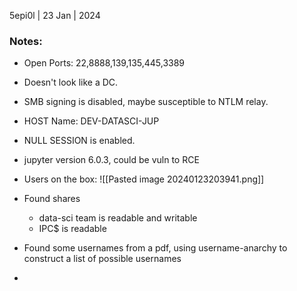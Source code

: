 5epi0l | 23 Jan | 2024


### Notes:

- Open Ports: 22,8888,139,135,445,3389

- Doesn't look like a DC.

- SMB signing is disabled, maybe susceptible to NTLM relay.

- HOST Name: DEV-DATASCI-JUP

- NULL SESSION is enabled.

- jupyter version 6.0.3, could be vuln to RCE

-  Users on the box:
	![[Pasted image 20240123203941.png]]

- Found shares
	- data-sci team is readable and writable
	- IPC$ is readable

- Found some usernames from a pdf, using username-anarchy to construct a list of possible usernames

- 